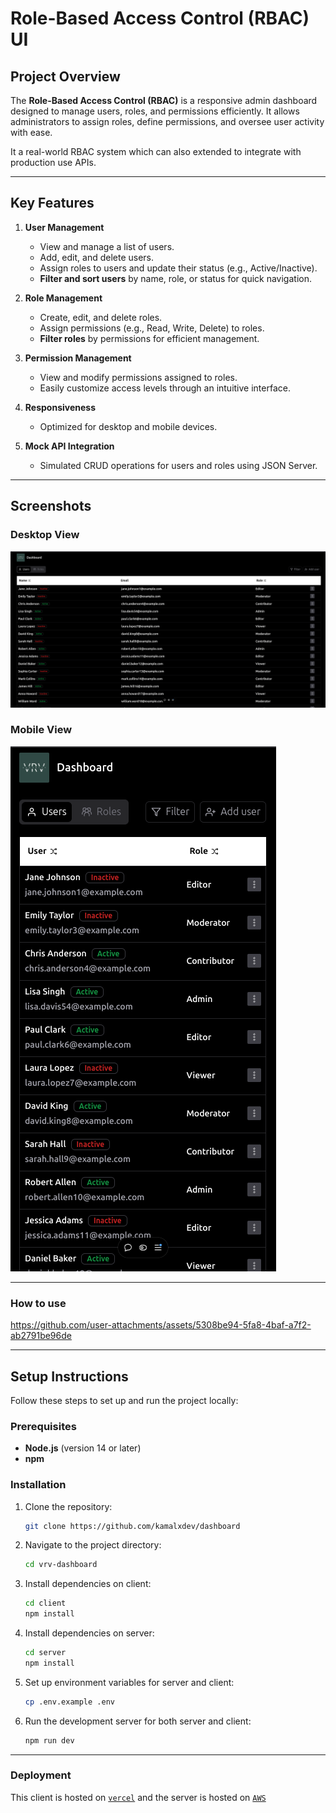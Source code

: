 # Role-Based Access Control (RBAC) UI

## Project Overview

The **Role-Based Access Control (RBAC)** is a responsive admin dashboard designed to manage users, roles, and permissions efficiently. It allows administrators to assign roles, define permissions, and oversee user activity with ease.

It a real-world RBAC system which can also extended to integrate with production use APIs.

---

## Key Features

1. **User Management**  
   - View and manage a list of users.  
   - Add, edit, and delete users.  
   - Assign roles to users and update their status (e.g., Active/Inactive). 
   - **Filter and sort users** by name, role, or status for quick navigation.
 

2. **Role Management**  
   - Create, edit, and delete roles.  
   - Assign permissions (e.g., Read, Write, Delete) to roles.
   - **Filter roles** by permissions for efficient management.


3. **Permission Management**  
   - View and modify permissions assigned to roles.  
   - Easily customize access levels through an intuitive interface.  

4. **Responsiveness**  
   - Optimized for desktop and mobile devices.  

5. **Mock API Integration**
   - Simulated CRUD operations for users and roles using JSON Server.  

---

## Screenshots

### Desktop View
![Desktop View](/public/assets/desktop.png)

### Mobile View
![Mobile View](/public/assets/mobile.png)

---

### How to use

https://github.com/user-attachments/assets/5308be94-5fa8-4baf-a7f2-ab2791be96de

---

## Setup Instructions

Follow these steps to set up and run the project locally:

### Prerequisites
- **Node.js** (version 14 or later)
- **npm** 

### Installation

1. Clone the repository:
   ```bash
   git clone https://github.com/kamalxdev/dashboard
   ```
2. Navigate to the project directory:
   ```bash
   cd vrv-dashboard
   ```
3. Install dependencies on client:
   ```bash
   cd client
   npm install
   ```
4. Install dependencies on server:
   ```bash
   cd server
   npm install
   ```
5. Set up environment variables for server and client:
   ```bash
   cp .env.example .env
   ```
6. Run the development server for both server and client:
   ```bash
   npm run dev
   ```
---

### Deployment

This client is hosted on [`vercel`](https://dashboard.kamalsingh.me/users) and the server is hosted on [`AWS`](https://api.dashboard.kamalsingh.me/api/v1/user)
